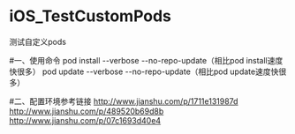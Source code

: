 # iOS_TestCustomPods
测试自定义pods


#一、使用命令
pod install --verbose --no-repo-update（相比pod install速度快很多）
pod update --verbose --no-repo-update（相比pod update速度快很多）

#二、配置环境参考链接
http://www.jianshu.com/p/1711e131987d
http://www.jianshu.com/p/489520b69d8b
http://www.jianshu.com/p/07c1693d40e4
